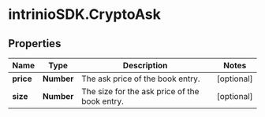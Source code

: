 # intrinioSDK.CryptoAsk

## Properties
Name | Type | Description | Notes
------------ | ------------- | ------------- | -------------
**price** | **Number** | The ask price of the book entry. | [optional] 
**size** | **Number** | The size for the ask price of the book entry. | [optional] 


